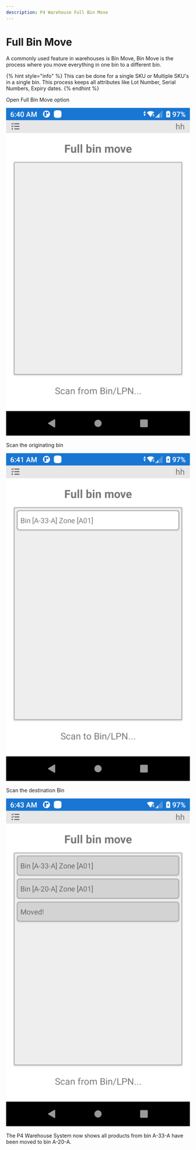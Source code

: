 ```yaml
---
description: P4 Warehouse Full Bin Move
---
```


# Full Bin Move

A commonly used feature in warehouses is Bin Move, Bin Move is the process where you move everything in one bin to a different bin.

{% hint style="info" %}
This can be done for a single SKU or Multiple SKU's in a single bin. This process keeps all attributes like Lot Number, Serial Numbers, Expiry dates.
{% endhint %}

Open Full Bin Move option

![](<../../.gitbook/assets/image (216).png>)

Scan the originating bin

![](<../../.gitbook/assets/image (77).png>)

Scan the destination Bin

![](<../../.gitbook/assets/image (269).png>)

The P4 Warehouse System now shows all products from bin A-33-A have been moved to bin A-20-A.



